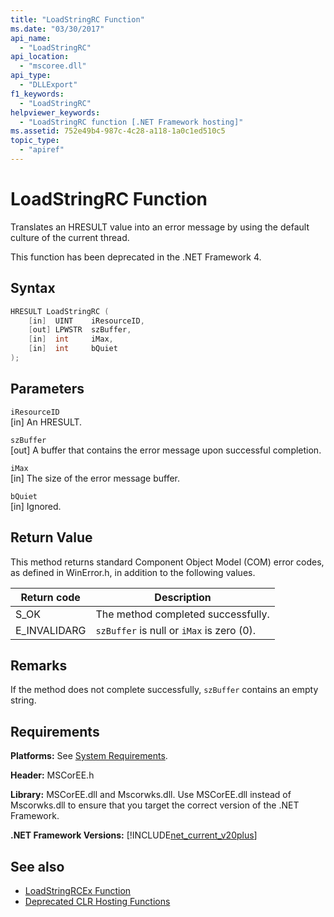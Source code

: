 ```yaml
---
title: "LoadStringRC Function"
ms.date: "03/30/2017"
api_name: 
  - "LoadStringRC"
api_location: 
  - "mscoree.dll"
api_type: 
  - "DLLExport"
f1_keywords: 
  - "LoadStringRC"
helpviewer_keywords: 
  - "LoadStringRC function [.NET Framework hosting]"
ms.assetid: 752e49b4-987c-4c28-a118-1a0c1ed510c5
topic_type: 
  - "apiref"
---
```

# LoadStringRC Function
Translates an HRESULT value into an error message by using the default culture of the current thread.  
  
 This function has been deprecated in the .NET Framework 4.  
  
## Syntax  
  
```cpp  
HRESULT LoadStringRC (  
    [in]  UINT    iResourceID,   
    [out] LPWSTR  szBuffer,   
    [in]  int     iMax,   
    [in]  int     bQuiet  
);  
```  
  
## Parameters  
 `iResourceID`  
 [in] An HRESULT.  
  
 `szBuffer`  
 [out] A buffer that contains the error message upon successful completion.  
  
 `iMax`  
 [in] The size of the error message buffer.  
  
 `bQuiet`  
 [in] Ignored.  
  
## Return Value  
 This method returns standard Component Object Model (COM) error codes, as defined in WinError.h, in addition to the following values.  
  
|Return code|Description|  
|-----------------|-----------------|  
|S_OK|The method completed successfully.|  
|E_INVALIDARG|`szBuffer` is null or `iMax` is zero (0).|  
  
## Remarks  
 If the method does not complete successfully, `szBuffer` contains an empty string.  
  
## Requirements  
 **Platforms:** See [System Requirements](../../../../docs/framework/get-started/system-requirements.md).  
  
 **Header:** MSCorEE.h  
  
 **Library:** MSCorEE.dll and Mscorwks.dll. Use MSCorEE.dll instead of Mscorwks.dll to ensure that you target the correct version of the .NET Framework.  
  
 **.NET Framework Versions:** [!INCLUDE[net_current_v20plus](../../../../includes/net-current-v20plus-md.md)]  
  
## See also

- [LoadStringRCEx Function](../../../../docs/framework/unmanaged-api/hosting/loadstringrcex-function.md)
- [Deprecated CLR Hosting Functions](../../../../docs/framework/unmanaged-api/hosting/deprecated-clr-hosting-functions.md)

